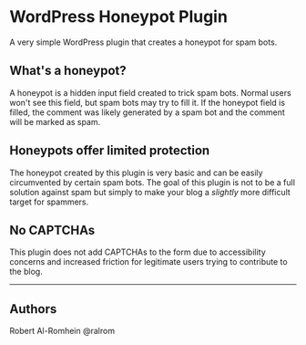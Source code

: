 # WordPress Honeypot Plugin

A very simple WordPress plugin that creates a honeypot for spam bots.

## What's a honeypot?

A honeypot is a hidden input field created to trick spam bots. Normal users
won't see this field, but spam bots may try to fill it. If the honeypot field is
filled, the comment was likely generated by a spam bot and the comment will be
marked as spam.

## Honeypots offer limited protection

The honeypot created by this plugin is very basic and can be easily circumvented
by certain spam bots. The goal of this plugin is not to be a full solution
against spam but simply to make your blog a *slightly* more difficult target for
spammers.

## No CAPTCHAs

This plugin does not add CAPTCHAs to the form due to accessibility concerns and
increased friction for legitimate users trying to contribute to the blog.

***

## Authors
Robert Al-Romhein @ralrom